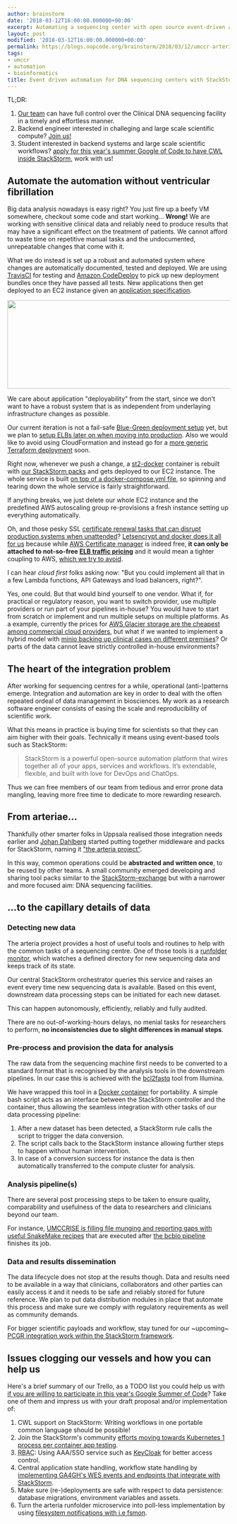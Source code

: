 ```yaml
---
author: brainstorm
date: '2018-03-12T16:00:00.000000+00:00'
excerpt: Automating a sequencing center with open source event-driven automation
layout: post
modified: '2018-03-12T16:00:00.000000+00:00'
permalink: https://blogs.nopcode.org/brainstorm/2018/03/12/umccr-arteria
tags:
- umccr
- automation
- bioinformatics
title: Event driven automation for DNA sequencing centers with StackStorm and Arteria at UMCCR
---
```


TL;DR:

1. [Our team][umccr_recruit] can have full control over the Clinical DNA sequencing facility in a timely and effortless manner.
2. Backend engineer interested in challeging and large scale scientific compute? [Join us!][umccr_recruit]
3. Student interested in backend systems and large scale scientific workflows? [apply for this year's summer Google of Code to have CWL inside StackStorm][gsoc2018_stackstorm_cwl_idea], work with us!

## Automate the automation without ventricular fibrillation

Big data analysis nowadays is easy right? You just fire up a beefy VM somewhere, checkout some code and start working... **Wrong!**
We are working with sensitive clinical data and reliably need to produce results that may have a significant effect on the treatment of patients. We cannot afford to waste time on repetitive manual tasks and the undocumented, unrepeatable changes that come with it.

What we do instead is set up a robust and automated system where changes are automatically documented, tested and deployed. We are using [TravisCI][travisci] for testing and [Amazon CodeDeploy][aws_code_deploy] to pick up new deployment bundles once they have passed all tests. New applications then get deployed to an EC2 instance given an [application specification][aws_codedeploy_appspec].

<img src='https://blogs.nopcode.org/brainstorm/images/2018/03/arteria-deployment-tries.png' width=640 height=200>

We care about application "deployability" from the start, since we don't want to have a robust system that is as independent from underlaying infrastructure changes as possible.

Our current iteration is not a fail-safe [Blue-Green deployment setup][aws_bluegreen_deployments] yet, but we plan to [setup ELBs later on when moving into production][aws_elb_pricing]. Also we would like to avoid using CloudFormation and instead go for a [more generic Terraform deployment][terraform_blue_green] soon.

Right now, whenever we push a change, a [st2-docker][st2-docker] container is rebuilt with [our StackStorm packs][umccr_stackstorm_packs] and gets deployed to our EC2 instance. The whole service is built [on top of a docker-compose.yml file][st2-docker-compose], so spinning and tearing down the whole service is fairly straightforward.

If anything breaks, we just delete our whole EC2 instance and the predefined AWS autoscaling group re-provisions a fresh instance setting up everything automatically.

Oh, and those pesky SSL [certificate renewal tasks that can disrupt production systems when unattended][occulus_cert_renewal]? [Letsencrypt and docker does it all for us][letsencrypt_docker] because while [AWS Certificate manager][aws_cert_manager] is indeed free, **it can only be attached to not-so-free [ELB traffic pricing][aws_elb_pricing]** and it would mean a tighter coupling to AWS, [which we try to avoid][wikipedia_cloud_lockin].

I can hear *cloud first* folks asking now: "But you could implement all that in a few Lambda functions, API Gateways and load balancers, right?".

Yes, one could. But that would bind yourself to one vendor. What if, for practical or regulatory reason, you want to switch provider, use multiple providers or run part of your pipelines in-house? You would have to start from scratch or implement and run multiple setups on multiple platforms. As a example, currently the prices for [AWS Glacier storage are the cheapest among commercial cloud providers][aws_glacier_cheapest], but what if we wanted to implement a hybrid model with [minio backing up clinical cases on different premises][minio]? Or parts of the data cannot leave strictly controlled in-house environments?

## The heart of the integration problem

After working for sequencing centres for a while, operational (anti-)patterns emerge. Integration and automation are key in order to deal with the often repeated ordeal of data management in biosciences. My work as a research software engineer consists of easing the scale and reproducibility of scientific work.

What this means in practice is buying time for scientists so that they can aim higher with their goals. Technically it means using event-based tools such as StackStorm:

> StackStorm is a powerful open-source automation platform that wires together all of your apps, services and workflows. It’s extendable, flexible, and built with love for DevOps and ChatOps.

Thus we can free members of our team from tedious and error prone data mangling, leaving more free time to dedicate to more rewarding research.

## From arteriae...

Thankfully other smarter folks in Uppsala realised those integration needs earlier and [Johan Dahlberg][johan_dahlberg] started putting together middleware and packs for StackStorm, naming it ["the arteria project"][arteria_basic_context].

In this way, common operations could be **abstracted and written once**, to be reused by other teams. A small community emerged developing and sharing tool packs similar to the [StackStorm-exchange][stackstorm_exchange] but with a narrower and more focused aim: DNA sequencing facilities.

## ...to the capillary details of data

### Detecting new data

The arteria project provides a host of useful tools and routines to help with the common tasks of a sequencing centre. One of those tools is a [runfolder monitor][arteria_runfolder], which watches a defined directory for new sequencing data and keeps track of its state. 

Our central StackStorm orchestrator queries this service and raises an event every time new sequencing data is available. Based on this event, downstream data processing steps can be initiated for each new dataset. 

This can happen autonomously, efficiently, reliably and fully audited. 

There are no out-of-working-hours delays, no menial tasks for researchers to perform, **no inconsistencies due to slight differences in manual steps**.

### Pre-process and provision the data for analysis

The raw data from the sequencing machine first needs to be converted to a standard format that is recognised by the analysis tools in the downstream pipelines. In our case this is achieved with the [bcl2fastq][bcl2fastq] tool from Illumina. 

We have wrapped this tool in a [Docker container][bcl2fastq_docker] for portability. A simple bash script acts as an interface between the StackStorm controller and the container, thus allowing the seamless integration with other tasks of our data processing pipeline:

1. After a new dataset has been detected, a StackStorm rule calls the script to trigger the data conversion. 
2. The script calls back to the StackStorm instance allowing further steps to happen without human intervention. 
3. In case of a conversion success for instance the data is then automatically transferred to the compute cluster for analysis.

### Analysis pipeline(s)

There are several post processing steps to be taken to ensure quality, comparability and usefulness of the data to researchers and clinicians beyond our team. 

For instance, [UMCCRISE is filling file munging and reporting gaps with useful SnakeMake recipes][umccrise] that are executed after [the bcbio pipeline][bcbio] finishes its job.

### Data and results dissemination

The data lifecycle does not stop at the results though. Data and results need to be available in a way that clinicians, collaborators and other parties can easily access it and it needs to be safe and reliably stored for future reference. We plan to put data distribution modules in place that automate this process and make sure we comply with regulatory requirements as well as community demands.

For bigger scientific payloads and workflow, stay tuned for our ~upcoming~ [PCGR integration work within the StackStorm framework][umccr_pcgr_integration].

## Issues clogging our vessels and how you can help us

Here's a brief summary of our Trello, as a TODO list you could help us with [if you are willing to participate in this year's Google Summer of Code][gsoc2018_stackstorm_cwl_idea]? Take one of them and impress us with your draft proposal and/or implementation of:

1. CWL support on StackStorm: Writing workflows in one portable common language should be possible!
1. Join the StackStorm's community [efforts moving towards Kubernetes 1 process per container app testing][st2_kubernetes_1ppc].
1. <acronym title='Rule Based Access Control'>RBAC</acronym>: Using AAA/SSO service such as [KeyCloak][keycloak] for better access control.
1. Central application state handling, workflow state handling by [implementing GA4GH's WES events and endpoints that integrate with StackStorm][wes_service].
1. Make sure (re-)deployments are safe with respect to data persistence: database migrations, environment variables and assets.
1. Turn the arteria runfolder microservice into poll-less implementation by using [filesystem notifications with i.e fsmon][fsmon].

[letsencrypt_docker]: https://charliedrage.com/letsencrypt-on-docker
[umccr_stackstorm_packs]: https://github.com/umccr/stackstorm-umccr
[st2-docker]: https://github.com/umccr/st2-docker-umccr/
[st2-docker-compose]: https://github.com/umccr/st2-docker-umccr/blob/master/docker-compose.yml
[aws_glacier_cheapest]: https://richardburley.com/amazon-glacier-vs-google-nearline-vs-azure-storage/
[umccr_recruit]: https://umccr.github.io/
[arteria_basic_context]: https://arteria-project.github.io/
[rexray]: https://rexray.thecodeteam.com/
[st2_docker_vault]: https://github.com/StackStorm/st2-docker/pull/65
[st2_kubernetes_1ppc]: https://github.com/StackStorm/st2-docker/tree/master/runtime/kubernetes-1ppc
[minio]: https://minio.io/
[keycloak]: https://www.keycloak.org/
[travisci_codedeploy]: https://github.com/umccr/st2-docker-umccr/blob/master/.travis.yml
[aws_code_deploy]: https://docs.aws.amazon.com/codedeploy/latest/userguide/welcome.html
[aws_codedeploy_appspec]: https://github.com/umccr/st2-docker-umccr/blob/master/appspec.yml
[aws_bluegreen_deployments]: https://d0.awsstatic.com/whitepapers/AWS_Blue_Green_Deployments.pdf
[aws_elb_pricing]: https://aws.amazon.com/elasticloadbalancing/pricing/
[aws_cert_manager]: https://aws.amazon.com/certificate-manager/
[stackstorm_exchange]: https://exchange.stackstorm.org/
[gsoc2018_stackstorm_cwl_idea]: https://obf.github.io/GSoC/ideas/#integration-of-cwl-support-into-stackstorm-automation-framework
[travisci]: https://travis-ci.org/
[arteria_runfolder]: https://github.com/arteria-project/arteria-runfolder
[bcl2fastq]: https://sapac.support.illumina.com/sequencing/sequencing_software/bcl2fastq-conversion-software.html
[bcl2fastq_docker]: https://github.com/umccr/bcl2fastq-docker
[umccrise]: https://github.com/umccr/umccrise.git
[bcbio]: https://bcb.io/
[fsmon]: https://github.com/nowsecure/fsmon
[terraform_blue_green]: https://medium.com/@kemra102/blue-green-deployments-in-aws-with-terraform-2755942d4090
[wikipedia_cloud_lockin]: https://en.wikipedia.org/wiki/Vendor_lock-in
[johan_dahlberg]: https://uppsala-bioinformatics.se/
[occulus_cert_renewal]: https://techcrunch.com/2018/03/07/all-of-oculuss-rift-headsets-have-stopped-working-due-to-an-expired-certificate/
[wes_service]: https://pypi.python.org/pypi/wes-service/2.1
[umccr_pcgr_integration]: https://blogs.nopcode.org/brainstorm/2018-03-13-umccr-pcgr/
